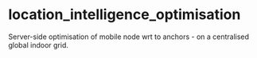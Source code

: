 # location_intelligence_optimisation
Server-side optimisation of mobile node wrt to anchors - on a centralised global indoor grid.
